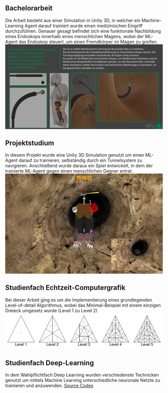 ## Bachelorarbeit
Die Arbeit besteht aus einer Simulation in Unity 3D, in welcher ein Machine-Learning Agent darauf trainiert wurde einen medizinischen Eingriff durchzuführen. Genauer gesagt befindet sich eine funktionale Nachbildung eines Endoskops innerhalb eines menschlichen Magens, wobei der ML-Agent das Endoskop steuert, um einen Fremdkörper im Magen zu greifen.
[![](https://github.com/SamirAlSkaf/Code_examples/blob/main/Bachelorarbeit%20-%20Unity%203D%20-%20Grabing%20Task/Markdown_png.png)](https://github.com/SamirAlSkaf/Code_examples/tree/main/Bachelorarbeit%20-%20Unity%203D%20-%20Grabing%20Task)

## Projektstudium
In diesem Projekt wurde eine Unity 3D Simulation genutzt um einen ML-Agent darauf zu trainieren, selbständig durch ein Tunnelsystem zu navigieren. Anschließend wurde daraus ein Spiel entwickelt, in dem der trainierte ML-Agent gegen einen menschlichen Gegner antrat. 
[![](https://github.com/SamirAlSkaf/Code_examples/blob/main/Projektstudium%20-%20Unity%203D%20-%20Navigation%20Task/Markdown_png.png)](https://github.com/SamirAlSkaf/Code_examples/tree/main/Projektstudium%20-%20Unity%203D%20-%20Navigation%20Task)

## Studienfach Echtzeit-Computergrafik
Bei dieser Arbeit ging es um die Implementierung eines grundlegenden Level-of-detail Algorithmus, wobei das Minimal-Beispiel mit einem einzigen Dreieck umgesetz wurde (Level 1 zu Level 2)
[![](https://github.com/SamirAlSkaf/Code_examples/blob/main/Level%20of%20detail%20-%20OpenGL%20-%20C%2B%2B/Markdown_png.png)](https://github.com/SamirAlSkaf/Code_examples/tree/main/Level%20of%20detail%20-%20OpenGL%20-%20C%2B%2B)

## Studienfach Deep-Learning
In dem Wahlpflichtfach Deep Learning wurden verschiedenste Technicken genutzt um mittels Machine Learning unterschiedliche neuronale Netzte zu trainieren und anzuwenden.
[Source Codes](https://github.com/SamirAlSkaf/Code_examples/tree/main/Deep%20Learning%20-%20Python "Source Codes")
